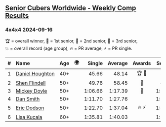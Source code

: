 <style>table {white-space: nowrap;}</style>
<link rel="stylesheet" type="text/css" href="/scw-comp/css/flags.css" />

## [Senior Cubers Worldwide - Weekly Comp Results](/scw-comp/results/)
### 4x4x4 2024-09-16

<span style="white-space: nowrap;">🏆 = overall winner</span>, <span style="white-space: nowrap;">🥇 = 1st senior</span>, <span style="white-space: nowrap;">🥈 = 2nd senior</span>, <span style="white-space: nowrap;">🥉 = 3rd senior</span>, <span style="white-space: nowrap;">💥 = overall record (age group)</span>, <span style="white-space: nowrap;">🔥 = PR average</span>, <span style="white-space: nowrap;">⚡ = PR single</span>.

| # | Name | Age | 🌍 | Single | Average | Awards | Solve 1 | Solve 2 | Solve 3 | Solve 4 | Solve 5 | Video |
| :--: | :-- | :--: | :--: | --: | --: | :--: | --: | --: | --: | --: | --: | :-- |
| 1 | [Daniel Houghton](../../persons/daniel_houghton/444.md) | 40+ | <i class="flag flag-CH" /> | 45.66 | 48.14 | 🏆 🥇 | 57.77 | 47.80 | 45.66 | 47.19 | 49.43 | [Desktop](https://www.facebook.com/events/1169142974162460/permalink/1172317317178359) / [Mobile](https://m.facebook.com/events/1169142974162460?view=permalink&id=1172317317178359) |
| 2 | [Shen Flindell](../../persons/shen_flindell/444.md) | 50+ | <i class="flag flag-AU" /> | 49.76 | 58.45 | 🥈 | 49.76 | 1:05.39 | 1:04.31 | 57.57 | 53.48 | [Desktop](https://www.facebook.com/745394767/videos/1540273004040855) / [Mobile](https://m.facebook.com/745394767/videos/1540273004040855) |
| 3 | [Mickey Doyle](../../persons/mickey_doyle/444.md) | 50+ | <i class="flag flag-US" /> | 1:06.66 | 1:17.39 | 🥉 | 1:16.13 | 1:17.85 | 1:18.20 | 1:06.66 | 1:35.88 | [Desktop](https://www.facebook.com/events/1169142974162460/permalink/1177353443341413) / [Mobile](https://m.facebook.com/events/1169142974162460?view=permalink&id=1177353443341413) |
| 4 | [Dan Smith](../../persons/dan_smith/444.md) | 50+ | <i class="flag flag-US" /> | 1:11.70 | 1:27.76 |  | 1:11.70 | 1:27.76 | 1:34.19 | 1:27.43 | 1:28.08 | [Desktop](https://www.facebook.com/events/1169142974162460/permalink/1178187336591357) / [Mobile](https://m.facebook.com/events/1169142974162460?view=permalink&id=1178187336591357) |
| 5 | [Eric Dodson](../../persons/eric_dodson/444.md) | 50+ | <i class="flag flag-US" /> | 1:22.70 | 1:37.04 | 🔥 ⚡ | 1:37.58 | 1:22.70 | 1:31.16 | 1:42.39 | 1:44.50 | [Desktop](https://www.facebook.com/events/1169142974162460/permalink/1171314360611988) / [Mobile](https://m.facebook.com/events/1169142974162460?view=permalink&id=1171314360611988) |
| 6 | [Lisa Kucala](../../persons/lisa_kucala/444.md) | 60+ | <i class="flag flag-US" /> | 1:35.81 | 1:40.03 |  | 1:35.81 | 1:46.09 | 1:38.18 | DNS | DNS | [Desktop](https://www.facebook.com/events/1169142974162460/permalink/1178250046585086) / [Mobile](https://m.facebook.com/events/1169142974162460?view=permalink&id=1178250046585086) |

<!-- Global site tag (gtag.js) - Google Analytics -->
<script async src="https://www.googletagmanager.com/gtag/js?id=UA-86348435-3"></script>
<script>window.dataLayer = window.dataLayer || []; function gtag() {dataLayer.push(arguments);} gtag('js', new Date()); gtag('config', 'UA-86348435-3');</script>
